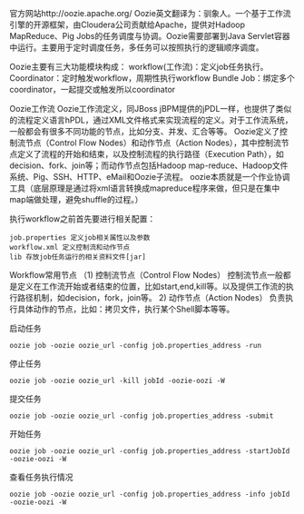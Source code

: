 官方网站http://oozie.apache.org/
Oozie英文翻译为：驯象人。一个基于工作流引擎的开源框架，由Cloudera公司贡献给Apache，提供对Hadoop MapReduce、Pig Jobs的任务调度与协调。Oozie需要部署到Java Servlet容器中运行。主要用于定时调度任务，多任务可以按照执行的逻辑顺序调度。

Oozie主要有三大功能模块构成：
workflow(工作流)：定义job任务执行。
Coordinator：定时触发workflow，周期性执行workflow
Bundle Job：绑定多个coordinator，一起提交或触发所以coordinator


Oozie工作流
Oozie工作流定义，同JBoss jBPM提供的jPDL一样，也提供了类似的流程定义语言hPDL，通过XML文件格式来实现流程的定义。对于工作流系统，一般都会有很多不同功能的节点，比如分支、并发、汇合等等。
Oozie定义了控制流节点（Control Flow Nodes）和动作节点（Action Nodes），其中控制流节点定义了流程的开始和结束，以及控制流程的执行路径（Execution Path），如decision、fork、join等；而动作节点包括Hadoop map-reduce、Hadoop文件系统、Pig、SSH、HTTP、eMail和Oozie子流程。
oozie本质就是一个作业协调工具（底层原理是通过将xml语言转换成mapreduce程序来做，但只是在集中map端做处理，避免shuffle的过程。）

执行workflow之前首先要进行相关配置：

    job.properties 定义job相关属性以及参数
    workflow.xml 定义控制流和动作节点
    lib 存放job任务运行的相关资料文件[jar]

 Workflow常用节点
（1) 控制流节点（Control Flow Nodes）
控制流节点一般都是定义在工作流开始或者结束的位置，比如start,end,kill等。以及提供工作流的执行路径机制，如decision，fork，join等。
2) 动作节点（Action  Nodes）
负责执行具体动作的节点，比如：拷贝文件，执行某个Shell脚本等等。


启动任务
```
oozie job -oozie oozie_url -config job.properties_address -run
```
停止任务
```
oozie job -oozie oozie_url -kill jobId -oozie-oozi -W
```
提交任务
```
oozie job -oozie oozie_url -config job.properties_address -submit
```
开始任务
```
oozie job -oozie oozie_url -config job.properties_address -startJobId -oozie-oozi -W
```
 查看任务执行情况
```
oozie job -oozie oozie_url -config job.properties_address -info jobId -oozie-oozi -W
```


